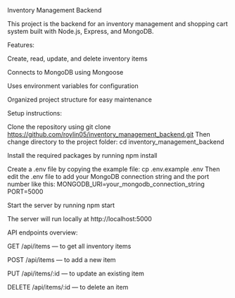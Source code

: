 Inventory Management Backend

This project is the backend for an inventory management and shopping cart system built with Node.js, Express, and MongoDB.

Features:

Create, read, update, and delete inventory items

Connects to MongoDB using Mongoose

Uses environment variables for configuration

Organized project structure for easy maintenance

Setup instructions:

Clone the repository using
git clone https://github.com/roylin05/inventory_management_backend.git
Then change directory to the project folder:
cd inventory_management_backend

Install the required packages by running
npm install

Create a .env file by copying the example file:
cp .env.example .env
Then edit the .env file to add your MongoDB connection string and the port number like this:
MONGODB_URI=your_mongodb_connection_string
PORT=5000

Start the server by running
npm start

The server will run locally at http://localhost:5000

API endpoints overview:

GET /api/items — to get all inventory items

POST /api/items — to add a new item

PUT /api/items/:id — to update an existing item

DELETE /api/items/:id — to delete an item
